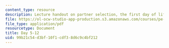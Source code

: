 ```yaml
---
content_type: resource
description: Lecture handout on partner selection, the first day of lifting, and feedback.
file: https://ol-ocw-studio-app-production.s3.amazonaws.com/courses/pe-720-weight-training-spring-2006/99b21c54d3bf10f1cdf38d6c9c4bf212_day5.pdf
file_type: application/pdf
resourcetype: Document
title: Day 5-12
uid: 99b21c54-d3bf-10f1-cdf3-8d6c9c4bf212
---
```

